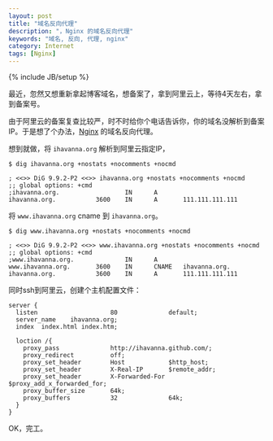```yaml
---
layout: post
title: "域名反向代理"
description: "，Nginx 的域名反向代理"
keywords: "域名, 反向, 代理, nginx"
category: Internet
tags: [Nginx]
---
```

{% include JB/setup %}

最近，忽然又想重新拿起博客域名，想备案了，拿到阿里云上，等待4天左右，拿到备案号。

由于阿里云的备案复查比较严，时不时给你个电话告诉你，你的域名没解析到备案IP。于是想了个办法，[Nginx](http://nginx.org/) 的域名反向代理。

想到就做，将 `ihavanna.org` 解析到阿里云指定IP，

```
$ dig ihavanna.org +nostats +nocomments +nocmd

; <<>> DiG 9.9.2-P2 <<>> ihavanna.org +nostats +nocomments +nocmd
;; global options: +cmd
;ihavanna.org.                  IN      A
ihavanna.org.           3600    IN      A       111.111.111.111
```

<!-- more -->
将 `www.ihavanna.org` cname 到 `ihavanna.org`。

```
$ dig www.ihavanna.org +nostats +nocomments +nocmd

; <<>> DiG 9.9.2-P2 <<>> www.ihavanna.org +nostats +nocomments +nocmd
;; global options: +cmd
;www.ihavanna.org.              IN      A
www.ihavanna.org.       3600    IN      CNAME   ihavanna.org.
ihavanna.org.           3600    IN      A       111.111.111.111
```

同时ssh到阿里云，创建个主机配置文件：

```
server {
  listen                    80              default;
  server_name    ihavanna.org;
  index  index.html index.htm;

  loction /{
    proxy_pass              http://ihavanna.github.com/;
    proxy_redirect          off;
    proxy_set_header        Host            $http_host;
    proxy_set_header        X-Real-IP       $remote_addr;
    proxy_set_header        X-Forwarded-For $proxy_add_x_forwarded_for;
    proxy_buffer_size       64k;
    proxy_buffers           32              64k;
  }
}
```

OK，完工。
